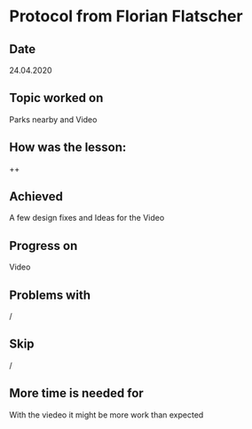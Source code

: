 # Protocol from Florian Flatscher

## Date

24.04.2020

## Topic worked on

Parks nearby and Video

## How was the lesson:

++

## Achieved

A few design fixes and Ideas for the Video

## Progress on

Video

## Problems with

/

## Skip

/

## More time is needed for

With the viedeo it might be more work than expected